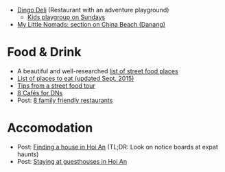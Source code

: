 - [Dingo Deli](http://www.dingodelihoian.com/adventure-playground) (Restaurant with an adventure playground)
  - [Kids playgroup on Sundays](https://www.facebook.com/groups/79917573655/permalink/10153993518313656/?comment_id=10153993565543656&comment_tracking=%7B%22tn%22%3A%22R2%22%7D)
- [My Little Nomads: section on China Beach (Danang)](http://mylittlenomads.com/trip-review-vietnam)

# Food & Drink

- A beautiful and well-researched [list of street food places](http://bitesandbourbon.com/blog/2015/1/13/exploring-vietnam-the-colorful-food-culture-of-hoi-an-13-things-to-eat-hoi-an-food-guide)
- [List of places to eat (updated Sept. 2015)](http://www.rustycompass.com/vietnam-travel-guide-233/hoi-an-28/eating-16#.VvCj9sfis4M)
- [Tips from a street food tour](http://www.afatgirlsfoodguide.com/2015/08/05/hoi-an-local-food-tour/)
- [8 Cafés for DNs](http://www.edwinmerino.co/8-cafes-da-nang-made-digital-nomads/)
- Post: [8 family friendly restaurants](http://www.travellinganyway.com/eight-family-friendly-restaurants-hoi-an-vietnam/)

# Accomodation

- Post: [Finding a house in Hoi An](http://www.travellinganyway.com/renting-a-house-in-hoi-an-accommodation-for-families/) (TL;DR: Look on notice boards at expat haunts)
- Post: [Staying at guesthouses in Hoi An](http://www.travellinganyway.com/hoi-an-guest-houses-for-families/)

